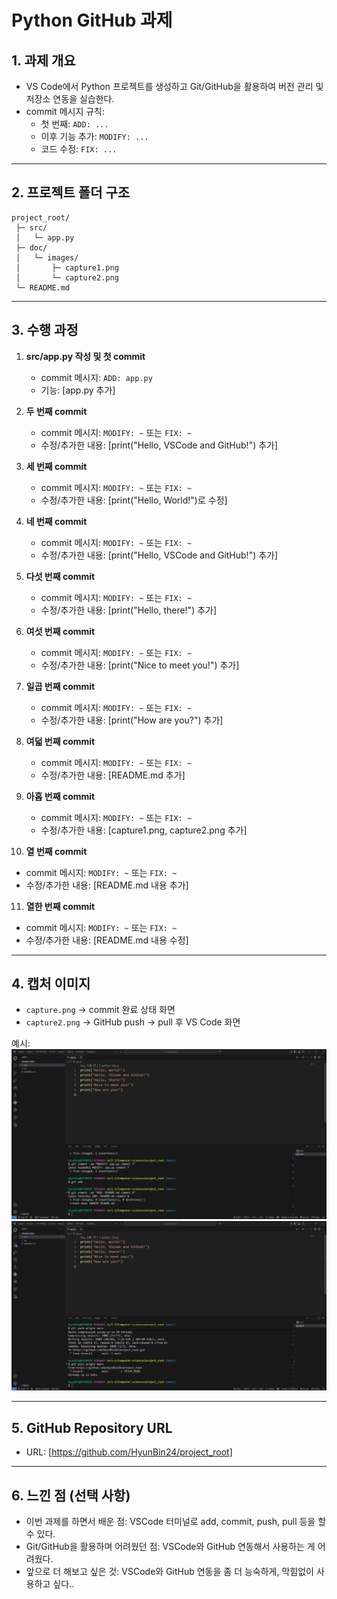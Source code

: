 # Python GitHub 과제

## 1. 과제 개요
- VS Code에서 Python 프로젝트를 생성하고 Git/GitHub을 활용하여 버전 관리 및 저장소 연동을 실습한다.  
- commit 메시지 규칙:  
  - 첫 번째: `ADD: ...`  
  - 이후 기능 추가: `MODIFY: ...`  
  - 코드 수정: `FIX: ...`  

---

## 2. 프로젝트 폴더 구조
```
project_root/
 ├─ src/
 │   └─ app.py
 ├─ doc/
 │   └─ images/
 │       ├─ capture1.png
 │       └─ capture2.png
 └─ README.md
```

---

## 3. 수행 과정
1. **src/app.py 작성 및 첫 commit**
   - commit 메시지: `ADD: app.py`  
   - 기능: [app.py 추가]  

2. **두 번째 commit**
   - commit 메시지: `MODIFY: ~` 또는 `FIX: ~`  
   - 수정/추가한 내용: [print("Hello, VSCode and GitHub!") 추가]  

3. **세 번째 commit**
   - commit 메시지: `MODIFY: ~` 또는 `FIX: ~`  
   - 수정/추가한 내용: [print("Hello, World!")로 수정]  

4. **네 번째 commit**
   - commit 메시지: `MODIFY: ~` 또는 `FIX: ~`  
   - 수정/추가한 내용: [print("Hello, VSCode and GitHub!") 추가]  

5. **다섯 번째 commit**
   - commit 메시지: `MODIFY: ~` 또는 `FIX: ~`  
   - 수정/추가한 내용: [print("Hello, there!") 추가]  

6. **여섯 번째 commit**
   - commit 메시지: `MODIFY: ~` 또는 `FIX: ~`  
   - 수정/추가한 내용: [print("Nice to meet you!") 추가]  

7. **일곱 번째 commit**
   - commit 메시지: `MODIFY: ~` 또는 `FIX: ~`  
   - 수정/추가한 내용: [print("How are you?") 추가]  

8. **여덟 번째 commit**
   - commit 메시지: `MODIFY: ~` 또는 `FIX: ~`  
   - 수정/추가한 내용: [README.md 추가]  

9. **아홉 번째 commit**
   - commit 메시지: `MODIFY: ~` 또는 `FIX: ~`  
   - 수정/추가한 내용: [capture1.png, capture2.png 추가]

10. **열 번째 commit**
   - commit 메시지: `MODIFY: ~` 또는 `FIX: ~`  
   - 수정/추가한 내용: [README.md 내용 추가]

11. **열한 번째 commit**
   - commit 메시지: `MODIFY: ~` 또는 `FIX: ~`  
   - 수정/추가한 내용: [README.md 내용 수정]

---

## 4. 캡처 이미지
- `capture.png` → commit 완료 상태 화면  
- `capture2.png` → GitHub push → pull 후 VS Code 화면  

예시:  
![첫번째 캡처](doc/images/capture1.png)  
![두번째 캡처](doc/images/capture2.png)  

---

## 5. GitHub Repository URL
- URL: [https://github.com/HyunBin24/project_root]  

---

## 6. 느낀 점 (선택 사항)
- 이번 과제를 하면서 배운 점: VSCode 터미널로 add, commit, push, pull 등을 할 수 있다. 
- Git/GitHub을 활용하며 어려웠던 점: VSCode와 GitHub 연동해서 사용하는 게 어려웠다.
- 앞으로 더 해보고 싶은 것: VSCode와 GitHub 연동을 좀 더 능숙하게, 막힘없이 사용하고 싶다..